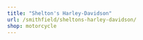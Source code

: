 ```yaml
---
title: "Shelton's Harley-Davidson"
url: /smithfield/sheltons-harley-davidson/
shop: motorcycle
---
```

